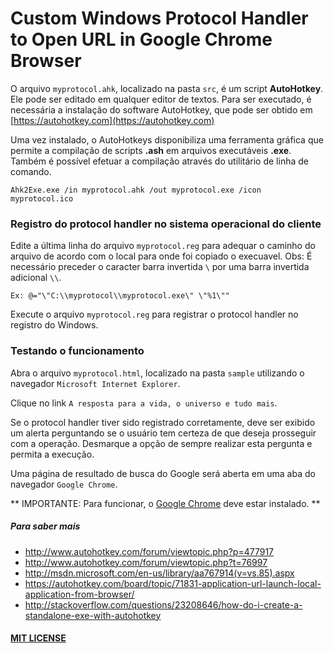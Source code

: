 # Custom Windows Protocol Handler to Open URL in Google Chrome Browser

O arquivo `myprotocol.ahk`, localizado na pasta `src`, é um script  **AutoHotkey**.
Ele pode ser editado em qualquer editor de textos.
Para ser executado, é necessária a instalação do software AutoHotkey, que pode ser obtido em [https://autohotkey.com](https://autohotkey.com)

Uma vez instalado, o AutoHotkeys disponibiliza uma ferramenta gráfica que permite a compilação de scripts **.ash** em arquivos executáveis **.exe**.
Também é possível efetuar a compilação através do utilitário de linha de comando.

```
Ahk2Exe.exe /in myprotocol.ahk /out myprotocol.exe /icon myprotocol.ico
```


### Registro do protocol handler no sistema operacional do cliente

Edite a última linha do arquivo `myprotocol.reg` para adequar o caminho do arquivo de acordo com o local para onde foi copiado o execuavel.
Obs: É necessário preceder o caracter barra invertida `\` por uma barra invertida adicional `\\`.

```
Ex: @="\"C:\\myprotocol\\myprotocol.exe\" \"%1\""
```

Execute o arquivo `myprotocol.reg` para registrar o protocol handler no registro do Windows.

### Testando o funcionamento

Abra o arquivo `myprotocol.html`, localizado na pasta `sample` utilizando o navegador `Microsoft Internet Explorer`.

Clique no link `A resposta para a vida, o universo e tudo mais`.

Se o protocol handler tiver sido registrado corretamente, deve ser exibido um alerta perguntando se o usuário tem certeza de que deseja prosseguir com a operação.
Desmarque a opção de sempre realizar esta pergunta e permita a execução.

Uma página de resultado de busca do Google será aberta em uma aba do navegador `Google Chrome`.

** IMPORTANTE: Para funcionar, o [Google Chrome](https://www.google.com/chrome/browser/desktop/index.html) deve estar instalado. **


##### Para saber mais

* http://www.autohotkey.com/forum/viewtopic.php?p=477917
* http://www.autohotkey.com/forum/viewtopic.php?t=76997
* http://msdn.microsoft.com/en-us/library/aa767914(v=vs.85).aspx
* https://autohotkey.com/board/topic/71831-application-url-launch-local-application-from-browser/
* http://stackoverflow.com/questions/23208646/how-do-i-create-a-standalone-exe-with-autohotkey

#### [MIT LICENSE](LICENSE.md)
